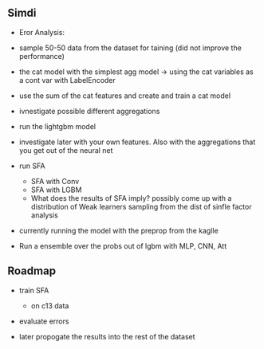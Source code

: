 ## Simdi

- Eror Analysis: 

- sample 50-50 data from the dataset for taining (did not improve the performance)

-  the cat model with the simplest agg model -> using the cat variables as a cont var with LabelEncoder
- use the sum of the cat features and create and train a cat model 

- ivnestigate possible different aggregations

- run the lightgbm model
 - investigate later with your own features. Also with the aggregations that you get out of the neural net

- run SFA
    - SFA with Conv 
    - SFA with LGBM 
    - What does the results of SFA imply? possibly come up with a distribution of Weak learners sampling from the dist of sinfle factor analysis

- currently running the model with the preprop from the kaglle

- Run a ensemble over the probs out of lgbm with MLP, CNN, Att

## Roadmap

- train SFA 
    - on c13 data

- evaluate errors
- later propogate the results into the rest of the dataset